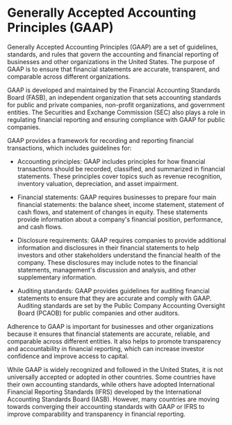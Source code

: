 # Generally Accepted Accounting Principles (GAAP)

Generally Accepted Accounting Principles (GAAP) are a set of guidelines, standards, and rules that govern the accounting and financial reporting of businesses and other organizations in the United States. The purpose of GAAP is to ensure that financial statements are accurate, transparent, and comparable across different organizations.

GAAP is developed and maintained by the Financial Accounting Standards Board (FASB), an independent organization that sets accounting standards for public and private companies, non-profit organizations, and government entities. The Securities and Exchange Commission (SEC) also plays a role in regulating financial reporting and ensuring compliance with GAAP for public companies.

GAAP provides a framework for recording and reporting financial transactions, which includes guidelines for:

* Accounting principles: GAAP includes principles for how financial transactions should be recorded, classified, and summarized in financial statements. These principles cover topics such as revenue recognition, inventory valuation, depreciation, and asset impairment.

* Financial statements: GAAP requires businesses to prepare four main financial statements: the balance sheet, income statement, statement of cash flows, and statement of changes in equity. These statements provide information about a company's financial position, performance, and cash flows.

* Disclosure requirements: GAAP requires companies to provide additional information and disclosures in their financial statements to help investors and other stakeholders understand the financial health of the company. These disclosures may include notes to the financial statements, management's discussion and analysis, and other supplementary information.

* Auditing standards: GAAP provides guidelines for auditing financial statements to ensure that they are accurate and comply with GAAP. Auditing standards are set by the Public Company Accounting Oversight Board (PCAOB) for public companies and other auditors.

Adherence to GAAP is important for businesses and other organizations because it ensures that financial statements are accurate, reliable, and comparable across different entities. It also helps to promote transparency and accountability in financial reporting, which can increase investor confidence and improve access to capital.

While GAAP is widely recognized and followed in the United States, it is not universally accepted or adopted in other countries. Some countries have their own accounting standards, while others have adopted International Financial Reporting Standards (IFRS) developed by the International Accounting Standards Board (IASB). However, many countries are moving towards converging their accounting standards with GAAP or IFRS to improve comparability and transparency in financial reporting.
